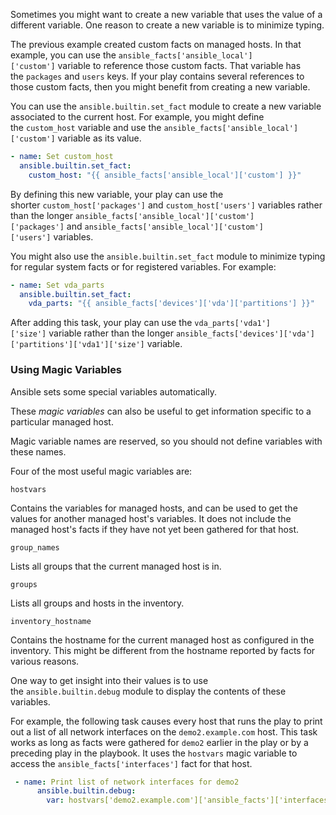 Sometimes you might want to create a new variable that uses the value of a different variable. One reason to create a new variable is to minimize typing.

The previous example created custom facts on managed hosts. In that example, you can use the `ansible_facts['ansible_local']['custom']` variable to reference those custom facts. That variable has the `packages` and `users` keys. If your play contains several references to those custom facts, then you might benefit from creating a new variable.

You can use the `ansible.builtin.set_fact` module to create a new variable associated to the current host. For example, you might define the `custom_host` variable and use the `ansible_facts['ansible_local']['custom']` variable as its value.


```yaml
- name: Set custom_host
  ansible.builtin.set_fact:
    custom_host: "{{ ansible_facts['ansible_local']['custom'] }}"
```

By defining this new variable, your play can use the shorter `custom_host['packages']` and `custom_host['users']` variables rather than the longer `ansible_facts['ansible_local']['custom']['packages']` and `ansible_facts['ansible_local']['custom']['users']` variables.

You might also use the `ansible.builtin.set_fact` module to minimize typing for regular system facts or for registered variables. For example:


```yaml
- name: Set vda_parts
  ansible.builtin.set_fact:
    vda_parts: "{{ ansible_facts['devices']['vda']['partitions'] }}"
```

After adding this task, your play can use the `vda_parts['vda1']['size']` variable rather than the longer `ansible_facts['devices']['vda']['partitions']['vda1']['size']` variable.

### Using Magic Variables

Ansible sets some special variables automatically.

These _magic variables_ can also be useful to get information specific to a particular managed host.

Magic variable names are reserved, so you should not define variables with these names.

Four of the most useful magic variables are:

`hostvars`

Contains the variables for managed hosts, and can be used to get the values for another managed host's variables. It does not include the managed host's facts if they have not yet been gathered for that host.

`group_names`

Lists all groups that the current managed host is in.

`groups`

Lists all groups and hosts in the inventory.

`inventory_hostname`

Contains the hostname for the current managed host as configured in the inventory. This might be different from the hostname reported by facts for various reasons.

One way to get insight into their values is to use the `ansible.builtin.debug` module to display the contents of these variables.

For example, the following task causes every host that runs the play to print out a list of all network interfaces on the `demo2.example.com` host. This task works as long as facts were gathered for `demo2` earlier in the play or by a preceding play in the playbook. It uses the `hostvars` magic variable to access the `ansible_facts['interfaces']` fact for that host.


```yaml
 - name: Print list of network interfaces for demo2
      ansible.builtin.debug:
        var: hostvars['demo2.example.com']['ansible_facts']['interfaces']
```

